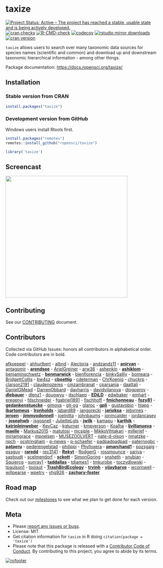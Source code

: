 
# taxize

[![Project Status: Active – The project has reached a stable, usable
state and is being actively
developed.](https://www.repostatus.org/badges/latest/active.svg)](https://www.repostatus.org/#active)
[![cran
checks](https://badges.cranchecks.info/worst/taxize.svg)](https://cran.r-project.org/web/checks/check_results_taxize.html)
[![R-CMD-check](https://github.com/ropensci/taxize/workflows/R-CMD-check/badge.svg)](https://github.com/ropensci/taxize/actions/)
[![codecov](https://codecov.io/gh/ropensci/taxize/branch/master/graph/badge.svg)](https://app.codecov.io/gh/ropensci/taxize)
[![rstudio mirror
downloads](https://cranlogs.r-pkg.org/badges/taxize)](https://github.com/r-hub/cranlogs.app)
[![cran
version](https://www.r-pkg.org/badges/version/taxize)](https://cran.r-project.org/package=taxize)

`taxize` allows users to search over many taxonomic data sources for
species names (scientific and common) and download up and downstream
taxonomic hierarchical information - among other things.

Package documentation: <https://docs.ropensci.org/taxize/>

## Installation

### Stable version from CRAN

``` r
install.packages("taxize")
```

### Development version from GitHub

Windows users install Rtools first.

``` r
install.packages("remotes")
remotes::install_github("ropensci/taxize")
```

``` r
library('taxize')
```

## Screencast

<a href="https://vimeo.com/92883063"><img src="man/figures/screencast.png" width="400"></a>

## Contributing

See our
[CONTRIBUTING](https://github.com/ropensci/taxize/blob/master/.github/CONTRIBUTING.md)
document.

## Contributors

Collected via GitHub Issues: honors all contributors in alphabetical
order. Code contributors are in bold.

[afkoeppel](https://github.com/afkoeppel) -
[ahhurlbert](https://github.com/ahhurlbert) -
[albnd](https://github.com/albnd) -
[Alectoria](https://github.com/Alectoria) -
[andzandz11](https://github.com/andzandz11) -
**[anirvan](https://github.com/anirvan)** -
[antagomir](https://github.com/antagomir) -
**[arendsee](https://github.com/arendsee)** -
[ArielGreiner](https://github.com/ArielGreiner) -
[arw36](https://github.com/arw36) -
[ashenkin](https://github.com/ashenkin) -
**[ashiklom](https://github.com/ashiklom)** -
[benjaminschwetz](https://github.com/benjaminschwetz) -
**[benmarwick](https://github.com/benmarwick)** -
[bienflorencia](https://github.com/bienflorencia) -
[binkySallly](https://github.com/binkySallly) -
[bomeara](https://github.com/bomeara) -
[BridgettCollis](https://github.com/BridgettCollis) -
[bw4sz](https://github.com/bw4sz) -
**[cboettig](https://github.com/cboettig)** -
[cdeterman](https://github.com/cdeterman) -
[ChrKoenig](https://github.com/ChrKoenig) -
[chuckrp](https://github.com/chuckrp) -
[clarson2191](https://github.com/clarson2191) -
[claudenozeres](https://github.com/claudenozeres) -
[cmzambranat](https://github.com/cmzambranat) -
[cparsania](https://github.com/cparsania) -
[daattali](https://github.com/daattali) -
[DanielGMead](https://github.com/DanielGMead) -
[DarrenObbard](https://github.com/DarrenObbard) -
[davharris](https://github.com/davharris) -
[davidvilanova](https://github.com/davidvilanova) -
[diogoprov](https://github.com/diogoprov) -
**[dlebauer](https://github.com/dlebauer)** -
[dlenz1](https://github.com/dlenz1) -
[dougwyu](https://github.com/dougwyu) -
[dschlaep](https://github.com/dschlaep) -
**[EDiLD](https://github.com/EDiLD)** -
[edwbaker](https://github.com/edwbaker) -
[emhart](https://github.com/emhart) -
[eregenyi](https://github.com/eregenyi) -
[fdschneider](https://github.com/fdschneider) -
[fgabriel1891](https://github.com/fgabriel1891) -
[fischhoff](https://github.com/fischhoff) -
**[fmichonneau](https://github.com/fmichonneau)** -
**[fozy81](https://github.com/fozy81)** -
**[gedankenstuecke](https://github.com/gedankenstuecke)** -
[gimoya](https://github.com/gimoya) -
[git-og](https://github.com/git-og) -
[glaroc](https://github.com/glaroc) -
**[gpli](https://github.com/gpli)** -
[gustavobio](https://github.com/gustavobio) -
[hlapp](https://github.com/hlapp) -
**[ibartomeus](https://github.com/ibartomeus)** -
**[Ironholds](https://github.com/Ironholds)** -
[jabard89](https://github.com/jabard89) -
[jangorecki](https://github.com/jangorecki) -
**[jarioksa](https://github.com/jarioksa)** -
[jebyrnes](https://github.com/jebyrnes) -
**[jeroen](https://github.com/jeroen)** -
**[jimmyodonnell](https://github.com/jimmyodonnell)** -
[joelnitta](https://github.com/joelnitta) -
[johnbaums](https://github.com/johnbaums) -
[jonmcalder](https://github.com/jonmcalder) -
[jordancasey](https://github.com/jordancasey) -
**[josephwb](https://github.com/josephwb)** -
[jsgosnell](https://github.com/jsgosnell) -
[JulietteLgls](https://github.com/JulietteLgls) -
**[jwilk](https://github.com/jwilk)** -
[kamapu](https://github.com/kamapu) -
**[karthik](https://github.com/karthik)** -
**[katrinleinweber](https://github.com/katrinleinweber)** -
[KevCaz](https://github.com/KevCaz) -
[kgturner](https://github.com/kgturner) -
[kmeverson](https://github.com/kmeverson) -
[Koalha](https://github.com/Koalha) -
**[ljvillanueva](https://github.com/ljvillanueva)** -
**[maelle](https://github.com/maelle)** -
[Markus2015](https://github.com/Markus2015) -
[matutosi](https://github.com/matutosi) -
[mcsiple](https://github.com/mcsiple) -
[MikkoVihtakari](https://github.com/MikkoVihtakari) -
[millerjef](https://github.com/millerjef) -
[miriamgrace](https://github.com/miriamgrace) -
[mpnelsen](https://github.com/mpnelsen) -
[MUSEZOOLVERT](https://github.com/MUSEZOOLVERT) -
[nate-d-olson](https://github.com/nate-d-olson) -
[nmatzke](https://github.com/nmatzke) -
[npch](https://github.com/npch) -
[ocstringham](https://github.com/ocstringham) -
[p-neves](https://github.com/p-neves) -
[p-schaefer](https://github.com/p-schaefer) -
[padpadpadpad](https://github.com/padpadpadpad) -
[paternogbc](https://github.com/paternogbc) -
**[patperu](https://github.com/patperu)** -
[pederengelstad](https://github.com/pederengelstad) -
[philippi](https://github.com/philippi) -
[Phylloxera](https://github.com/Phylloxera) -
**[pmarchand1](https://github.com/pmarchand1)** -
[pozsgaig](https://github.com/pozsgaig) -
[pssguy](https://github.com/pssguy) -
**[raredd](https://github.com/raredd)** -
[rec3141](https://github.com/rec3141) -
**[Rekyt](https://github.com/Rekyt)** -
[RodgerG](https://github.com/RodgerG) -
[rossmounce](https://github.com/rossmounce) -
[sariya](https://github.com/sariya) -
[sastoudt](https://github.com/sastoudt) -
[scelmendorf](https://github.com/scelmendorf) -
**[sckott](https://github.com/sckott)** -
[SimonGoring](https://github.com/SimonGoring) -
[snsheth](https://github.com/snsheth) -
[snubian](https://github.com/snubian) -
[Squiercg](https://github.com/Squiercg) -
[sunray1](https://github.com/sunray1) -
**[taddallas](https://github.com/taddallas)** -
[tdjames1](https://github.com/tdjames1) -
[tmkurobe](https://github.com/tmkurobe) -
[toczydlowski](https://github.com/toczydlowski) -
[tpaulson1](https://github.com/tpaulson1) -
[tpoisot](https://github.com/tpoisot) -
**[TrashBirdEcology](https://github.com/TrashBirdEcology)** -
**[trvinh](https://github.com/trvinh)** -
**[vijaybarve](https://github.com/vijaybarve)** -
[wcornwell](https://github.com/wcornwell) -
[willpearse](https://github.com/willpearse) -
[wpetry](https://github.com/wpetry) -
[yhg926](https://github.com/yhg926) -
**[zachary-foster](https://github.com/zachary-foster)**

## Road map

Check out our
[milestones](https://github.com/ropensci/taxize/milestones) to see what
we plan to get done for each version.

## Meta

-   Please [report any issues or
    bugs](https://github.com/ropensci/taxize/issues).
-   License: MIT
-   Get citation information for `taxize` in R doing
    `citation(package = 'taxize')`
-   Please note that this package is released with a [Contributor Code
    of Conduct](https://ropensci.org/code-of-conduct/). By contributing
    to this project, you agree to abide by its terms.

[![rofooter](https://ropensci.org/public_images/github_footer.png)](https://ropensci.org)
